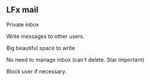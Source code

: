 ## LFx mail

Private inbox

Write messages to other users.

Big beautiful space to write

No need to manage inbox
(can't delete. Star important)

Block user if necessary.
